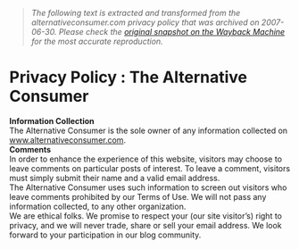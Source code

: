 > *The following text is extracted and transformed from the alternativeconsumer.com privacy policy that was archived on 2007-06-30. Please check the [original snapshot on the Wayback Machine](https://web.archive.org/web/20070630015637id_/http%3A//www.alternativeconsumer.com/privacy-policy) for the most accurate reproduction.*

# Privacy Policy : The Alternative Consumer

**Information Collection**  
The Alternative Consumer is the sole owner of any information collected on www.alternativeconsumer.com.  
**Comments**  
In order to enhance the experience of this website, visitors may choose to leave comments on particular posts of interest. To leave a comment, visitors must simply submit their name and a valid email address.  
The Alternative Consumer uses such information to screen out visitors who leave comments prohibited by our Terms of Use. We will not pass any information collected, to any other organization.  
We are ethical folks. We promise to respect your (our site visitor’s) right to privacy, and we will never trade, share or sell your email address. We look forward to your participation in our blog community. 
